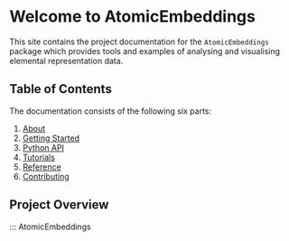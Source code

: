 # Welcome to AtomicEmbeddings

This site contains the project documentation for the `AtomicEmbeddings` package which provides tools and examples of analysing and visualising elemental representation data.

## Table of Contents

The documentation consists of the following six parts:

1. [About](about.md)
2. [Getting Started](installation.md)
3. [Python API](python_api.md)
4. [Tutorials](tutorials.md)
5. [Reference](reference.md)
6. [Contributing](contribution.md)

## Project Overview
::: AtomicEmbeddings